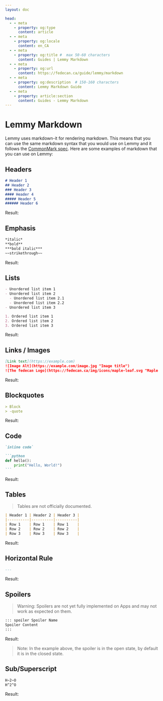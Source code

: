 ```yaml
---
layout: doc

head:
  - - meta
    - property: og:type
      content: article
  - - meta
    - property: og:locale
      content: en_CA
  - - meta
    - property: og:title #  max 50-60 characters
      content: Guides | Lemmy Markdown
  - - meta
    - property: og:url
      content: https://fedecan.ca/guide/lemmy/markdown
  - - meta
    - property: og:description  # 150-160 characters
      content: Lemmy Markdown Guide
  - - meta
    - property: article:section
      content: Guides - Lemmy Markdown
---
```


# Lemmy Markdown

Lemmy uses markdown-it for rendering markdown. This means that you can use the same markdown syntax that you would use on Lemmy and it follows the [CommonMark spec](https://commonmark.org/). Here are some examples of markdown that you can use on Lemmy:

## Headers

```markdown
# Header 1
## Header 2
### Header 3
#### Header 4
##### Header 5
###### Header 6
```

Result:

<ThemedImage  lightImageUrl="/img/guide/markdown/headers_light.png" darkImageUrl="/img/guide/markdown/headers_dark.png" alt="Markdown Headers"/>


## Emphasis

```markdown
*italic*  
**bold**  
***bold italic***  
~~strikethrough~~
```

Result:

<ThemedImage  lightImageUrl="/img/guide/markdown/emphasis_light.png" darkImageUrl="/img/guide/markdown/emphasis_dark.png" alt="Markdown Emphasis"/>


## Lists

```markdown
- Unordered list item 1
- Unordered list item 2
  - Unordered list item 2.1
  - Unordered list item 2.2
- Unordered list item 3

1. Ordered list item 1
2. Ordered list item 2
3. Ordered list item 3
```

Result:

<ThemedImage  lightImageUrl="/img/guide/markdown/lists_light.png" darkImageUrl="/img/guide/markdown/lists_dark.png" alt="Markdown Emphasis"/>



## Links / Images

```markdown
[Link text](https://example.com)  
![Image Alt](https://example.com/image.jpg "Image title")  
![The fedecan Logo](https://fedecan.ca/img/icons/maple-leaf.svg "Maple Leaf")
```

Result:

<ThemedImage  lightImageUrl="/img/guide/markdown/links_images_light.png" darkImageUrl="/img/guide/markdown/links_images_dark.png" alt="Markdown Links/Images"/>


## Blockquotes

```markdown
> Block  
> -quote
```

Result:

<ThemedImage  lightImageUrl="/img/guide/markdown/blockquotes_light.png" darkImageUrl="/img/guide/markdown/blockquotes_dark.png" alt="Markdown Blockquotes"/>


## Code

````markdown
`inline code`  

```python
def hello():
    print("Hello, World!")
```
````

Result:

<ThemedImage  lightImageUrl="/img/guide/markdown/code_light.png" darkImageUrl="/img/guide/markdown/code_dark.png" alt="Markdown Inline/Blockcode"/>


## Tables

> Tables are not officially documented.

```markdown
| Header 1 | Header 2 | Header 3 |
|----------|----------|----------|
| Row 1    | Row 1    | Row 1    |
| Row 2    | Row 2    | Row 2    |
| Row 3    | Row 3    | Row 3    |
```

Result:

<ThemedImage  lightImageUrl="/img/guide/markdown/tables_light.png" darkImageUrl="/img/guide/markdown/tables_dark.png" alt="Markdown Tables"/>

## Horizontal Rule

```markdown
---
```

Result:

<ThemedImage  lightImageUrl="/img/guide/markdown/horizontal_rule_light.png" darkImageUrl="/img/guide/markdown/horizontal_rule_dark.png" alt="Markdown Horizontal Rule"/>


## Spoilers

> Warning: Spoilers are not yet fully implemented on Apps and may not work as expected on them.

```markdown
::: spoiler Spoiler Name
Spoiler Content
:::
```

Result:

<ThemedImage  lightImageUrl="/img/guide/markdown/spoilers_light.png" darkImageUrl="/img/guide/markdown/spoilers_dark.png" alt="Markdown Spoilers"/>

> Note: In the example above, the spoiler is in the open state, by default it is in the closed state.

## Sub/Superscript

```markdown
H~2~O
H^2^O
```

Result:

<ThemedImage  lightImageUrl="/img/guide/markdown/sub_superscript_light.png" darkImageUrl="/img/guide/markdown/sub_superscript_dark.png" alt="Markdown Sub/Superscript"/>
